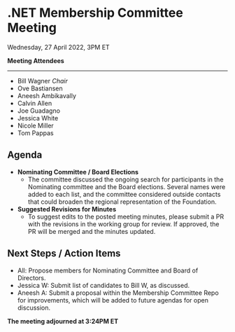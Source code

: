 # .NET Membership Committee Meeting #

Wednesday, 27 April 2022, 3PM ET

**Meeting Attendees**

---
* Bill Wagner _Chair_
* Ove Bastiansen
* Aneesh Ambikavally
* Calvin Allen
* Joe Guadagno
* Jessica White
* Nicole Miller
* Tom Pappas

## Agenda ##

* **Nominating Committee / Board Elections**
  * The committee discussed the ongoing search for participants in the Nominating committee and the Board elections. Several names were added to each list, and the committee considered outside contacts that could broaden the regional representation of the Foundation.
* **Suggested Revisions for Minutes**
  * To suggest edits to the posted meeting minutes, please submit a PR with the revisions in the working group for review. If approved, the PR will be merged and the minutes updated.

## Next Steps / Action Items

* All: Propose members for Nominating Committee and Board of Directors.
* Jessica W: Submit list of candidates to Bill W, as discussed.
* Aneesh A: Submit a proposal within the Membership Committee Repo for improvements, which will be added to future agendas for open discussion.

**The meeting adjourned at 3:24PM ET**
